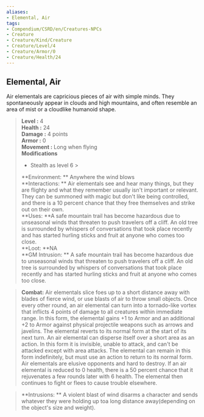 ```yaml
---
aliases:
- Elemental, Air
tags:
- Compendium/CSRD/en/Creatures-NPCs
- Creature
- Creature/Kind/Creature
- Creature/Level/4
- Creature/Armor/0
- Creature/Health/24
---
```


  
## Elemental, Air  
Air elementals are capricious pieces of air with simple minds. They spontaneously appear in clouds and high mountains, and often resemble an area of mist or a cloudlike humanoid shape.  

  
> **Level :** 4  
> **Health :** 24  
> **Damage :** 4 points  
> **Armor :** 0  
> **Movement :** Long when flying  
> **Modifications**  
>- Stealth as level 6 >
>  
> **Environment: ** Anywhere the wind blows  
> **Interactions: ** Air elementals see and hear many things, but they are flighty and what they remember usually isn't important or relevant. They can be summoned with magic but don't like being controlled, and there is a 10 percent chance that they free themselves and strike out on their own.  
> **Uses: **A safe mountain trail has become hazardous due to unseasonal winds that threaten to push travelers off a cliff. An old tree is surrounded by whispers of conversations that took place recently and has started hurling sticks and fruit at anyone who comes too close.  
> **Loot: **NA  
> **GM Intrusion: ** A safe mountain trail has become hazardous due to unseasonal winds that threaten to push travelers off a cliff. An old tree is surrounded by whispers of conversations that took place recently and has started hurling sticks and fruit at anyone who comes too close.  

> **Combat:** 
> Air elementals slice foes up to a short distance away with blades of fierce wind, or use blasts of air to throw small objects. Once every other round, an air elemental can turn into a tornado-like vortex that inflicts 4 points of damage to all creatures within immediate range. In this form, the elemental gains +1 to Armor and an additional +2 to Armor against physical projectile weapons such as arrows and javelins. The elemental reverts to its normal form at the start of its next turn. 
An air elemental can disperse itself over a short area as an action. In this form it is invisible, unable to attack, and can't be attacked except with area attacks. The elemental can remain in this form indefinitely, but must use an action to return to its normal form. 
Air elementals are elusive opponents and hard to destroy. If an air elemental is reduced to 0 health, there is a 50 percent chance that it rejuvenates a few rounds later with 6 health. The elemental then continues to fight or flees to cause trouble elsewhere.  
  

> **Intrusions: ** 
> A violent blast of wind disarms a character and sends whatever they were holding up toa long distance away(depending on the object's size and weight).  
